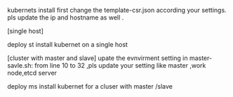 
kubernets install
first change the template-csr.json according your settings.
pls update the ip and hostname as well .

[single host]

deploy st       install kubernet on a single host


[cluster with master and slave]
upate the evnvirment setting in master-savle.sh: from line 10 to 32 ,pls update your setting like master ,work node,etcd server

deploy ms       install kubernet for a cluser with master /slave
